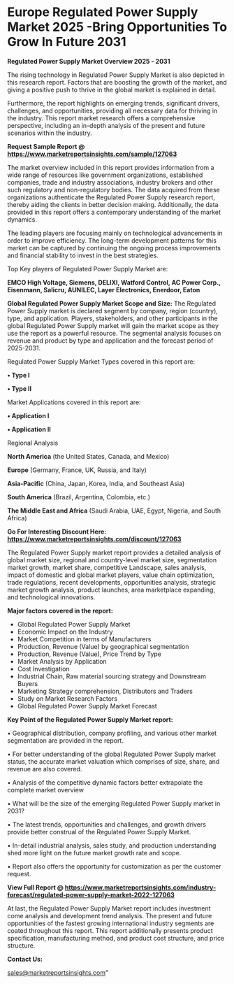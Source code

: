  # Europe Regulated Power Supply Market 2025 -Bring Opportunities To Grow In Future 2031

<Strong> Regulated Power Supply Market Overview 2025 - 2031</strong>

The rising technology in Regulated Power Supply Market is also depicted in this research report. Factors that are boosting the growth of the market, and giving a positive push to thrive in the global market is explained in detail.

Furthermore, the report highlights on emerging trends, significant drivers, challenges, and opportunities, providing all necessary data for thriving in the industry. This report market research offers a comprehensive perspective, including an in-depth analysis of the present and future scenarios within the industry.

<strong>Request Sample Report @ <a href=https://www.marketreportsinsights.com/sample/127063>https://www.marketreportsinsights.com/sample/127063</a></strong>

The market overview included in this report provides information from a wide range of resources like government organizations, established companies, trade and industry associations, industry brokers and other such regulatory and non-regulatory bodies. The data acquired from these organizations authenticate the Regulated Power Supply research report, thereby aiding the clients in better decision making. Additionally, the data provided in this report offers a contemporary understanding of the market dynamics.

The leading players are focusing mainly on technological advancements in order to improve efficiency. The long-term development patterns for this market can be captured by continuing the ongoing process improvements and financial stability to invest in the best strategies.

Top Key players of Regulated Power Supply Market are:

<strong>EMCO High Voltage, Siemens, DELIXI, Watford Control, AC Power Corp., Eisenmann, Salicru, AUNILEC, Layer Electronics, Enerdoor, Eaton</strong>

<strong><b>Global Regulated Power Supply Market Scope and Size:</b></strong>
The Regulated Power Supply market is declared segment by company, region (country), type, and application. Players, stakeholders, and other participants in the global Regulated Power Supply market will gain the market scope as they use the report as a powerful resource. The segmental analysis focuses on revenue and product by type and application and the forecast period of 2025-2031.

Regulated Power Supply Market Types covered in this report are:

<strong>• Type I

• Type II</strong>

Market Applications covered in this report are:

<strong>• Application I

• Application II</strong> 

Regional Analysis

<strong>North America</strong> (the United States, Canada, and Mexico)

<strong>Europe</strong> (Germany, France, UK, Russia, and Italy)

<strong>Asia-Pacific</strong> (China, Japan, Korea, India, and Southeast Asia)

<strong>South America</strong> (Brazil, Argentina, Colombia, etc.)

<strong>The Middle East and Africa</strong> (Saudi Arabia, UAE, Egypt, Nigeria, and South Africa)

<strong>Go For Interesting Discount Here: <a href=https://www.marketreportsinsights.com/discount/127063>https://www.marketreportsinsights.com/discount/127063</a></strong>

The Regulated Power Supply market report provides a detailed analysis of global market size, regional and country-level market size, segmentation market growth, market share, competitive Landscape, sales analysis, impact of domestic and global market players, value chain optimization, trade regulations, recent developments, opportunities analysis, strategic market growth analysis, product launches, area marketplace expanding, and technological innovations.

<strong><b>Major factors covered in the report:</b></strong>
<ul>
  <li>Global Regulated Power Supply Market </li>
  <li>Economic Impact on the Industry</li>
  <li>Market Competition in terms of Manufacturers</li>
  <li>Production, Revenue (Value) by geographical segmentation</li>
  <li>Production, Revenue (Value), Price Trend by Type</li>
  <li>Market Analysis by Application</li>
  <li>Cost Investigation</li>
  <li>Industrial Chain, Raw material sourcing strategy and Downstream Buyers</li>
  <li>Marketing Strategy comprehension, Distributors and Traders</li>
  <li>Study on Market Research Factors</li>
  <li>Global Regulated Power Supply Market Forecast</li>
</ul>

<strong><b>Key Point of the Regulated Power Supply Market report:</b></strong>

• Geographical distribution, company profiling, and various other market segmentation are provided in the report.

• For better understanding of the global Regulated Power Supply market status, the accurate market valuation which comprises of size, share, and revenue are also covered.

• Analysis of the competitive dynamic factors better extrapolate the complete market overview

• What will be the size of the emerging Regulated Power Supply market in 2031?

• The latest trends, opportunities and challenges, and growth drivers provide better construal of the Regulated Power Supply Market.

• In-detail industrial analysis, sales study, and production understanding shed more light on the future market growth rate and scope.

• Report also offers the opportunity for customization as per the customer request.

<strong><b>View Full Report @ <a href=https://www.marketreportsinsights.com/industry-forecast/regulated-power-supply-market-2022-127063>https://www.marketreportsinsights.com/industry-forecast/regulated-power-supply-market-2022-127063</a></b></strong>


At last, the Regulated Power Supply Market report includes investment come analysis and development trend analysis. The present and future opportunities of the fastest growing international industry segments are coated throughout this report. This report additionally presents product specification, manufacturing method, and product cost structure, and price structure.

<strong>Contact Us:</strong>

sales@marketreportsinsights.com"
